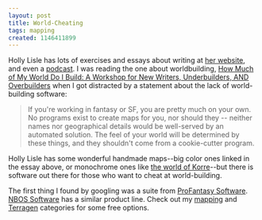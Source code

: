 ```yaml
---
layout: post
title: World-Cheating
tags: mapping
created: 1146411899
---
```

Holly Lisle has lots of exercises and essays about writing at [her website](http://hollylisle.com/), and even a [podcast](http://hollylisle.libsyn.com/rss).  I was reading the one about worldbuilding, [How Much of My World Do I Build:  A Workshop for New Writers, Underbuilders, AND Overbuilders](http://hollylisle.com/fm/Workshops/how-much-do-i-build-workshop.html) when I got distracted by a statement about the lack of world-building software:<!--break-->

> If you're working in fantasy or SF, you are pretty much on your own. No programs exist to create maps for you, nor should they -- neither names nor geographical details would be well-served by an automated solution. The feel of your world will be determined by these things, and they shouldn't come from a cookie-cutter program.

Holly Lisle has some wonderful handmade maps--big color ones linked in the essay above, or monochrome ones like [the world of Korre](http://hollylisle.com/jpg/tonk_korre_map_small.jpg)--but there is software out there for those who want to cheat at world-building.  

The first thing I found by googling was a suite from [ProFantasy Software](http://www.profantasy.com/).  [NBOS Software](http://www.nbos.com/) has a similar product line.  Check out my [mapping](/blog/tags/mapping/) and [Terragen](/blog/tags/terragen/) categories for some free options.
